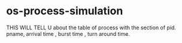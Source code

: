 # os-process-simulation
THIS WILL TELL U
  about the table of process with the section of pid. pname, arrival time , burst time , turn around time.
